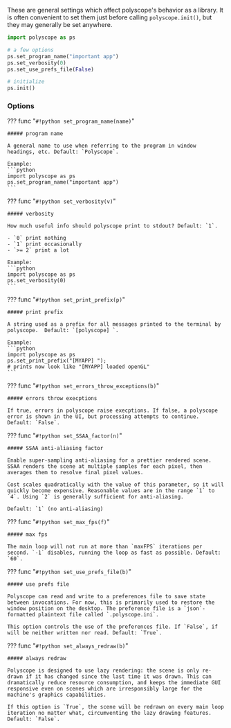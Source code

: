 These are general settings which affect polyscope's behavior as a library. It is often convenient to set them just before calling `polyscope.init()`, but they may generally be set anywhere.

```python
import polyscope as ps

# a few options
ps.set_program_name("important app")
ps.set_verbosity(0)
ps.set_use_prefs_file(False)

# initialize
ps.init()
```

### Options

??? func "`#!python set_program_name(name)`"

    ##### program name 
   
    A general name to use when referring to the program in window headings, etc. Default: `Polyscope`.

    Example:
    ```python
    import polyscope as ps
    ps.set_program_name("important app")
    ```


??? func "`#!python set_verbosity(v)`"

    ##### verbosity
   
    How much useful info should polyscope print to stdout? Default: `1`.

    - `0` print nothing
    - `1` print occasionally
    - `>= 2` print a lot

    Example:
    ```python
    import polyscope as ps
    ps.set_verbosity(0)
    ```

??? func "`#!python set_print_prefix(p)`"
    
    ##### print prefix
    
    A string used as a prefix for all messages printed to the terminal by polyscope.  Default: `[polyscope] `.

    Example:
    ```python
    import polyscope as ps
    ps.set_print_prefix("[MYAPP] ");
    # prints now look like "[MYAPP] loaded openGL"
    ```

??? func "`#!python set_errors_throw_exceptions(b)`"
    
    ##### errors throw execptions
   
    If true, errors in polyscope raise execptions. If false, a polyscope error is shown in the UI, but processing attempts to continue. Default: `False`.

??? func "`#!python set_SSAA_factor(n)`"
    
    ##### SSAA anti-aliasing factor

    Enable super-sampling anti-aliasing for a prettier rendered scene. SSAA renders the scene at multiple samples for each pixel, then averages them to resolve final pixel values. 

    Cost scales quadratically with the value of this parameter, so it will quickly become expensive. Reasonable values are in the range `1` to `4`. Using `2` is generally sufficient for anti-aliasing.

    Default: `1` (no anti-aliasing)

??? func "`#!python set_max_fps(f)`"
    
    ##### max fps

    The main loop will not run at more than `maxFPS` iterations per second. `-1` disables, running the loop as fast as possible. Default: `60`.


??? func "`#!python set_use_prefs_file(b)`"
    
    ##### use prefs file

    Polyscope can read and write to a preferences file to save state between invocations. For now, this is primarily used to restore the window position on the desktop. The preference file is a `json`-formatted plaintext file called `.polyscope.ini`.

    This option controls the use of the preferences file. If `False`, if will be neither written nor read. Default: `True`.


??? func "`#!python set_always_redraw(b)`"
    
    ##### always redraw

    Polyscope is designed to use lazy rendering: the scene is only re-drawn if it has changed since the last time it was drawn. This can dramatically reduce resource consumption, and keeps the immediate GUI responsive even on scenes which are irresponsibly large for the machine's graphics capabilities.

    If this option is `True`, the scene will be redrawn on every main loop iteration no matter what, circumventing the lazy drawing features. Default: `False`.
